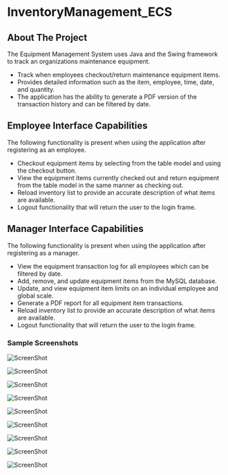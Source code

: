 <!-- Main Title -->
# InventoryManagement_ECS

<!-- ABOUT THE PROJECT -->
## About The Project

The Equipment Management System uses Java and the Swing framework to track an organizations maintenance equipment.
* Track when employees checkout/return maintenance equipment items.
* Provides detailed information such as the item, employee, time, date, and quantity.
* The application has the ability to generate a PDF version of the transaction history and can be filtered by date.

## Employee Interface Capabilities

The following functionality is present when using the application after registering as an employee.
* Checkout equipment items by selecting from the table model and using the checkout button.
* View the equipment items currently checked out and return equipment from the table model in the same manner as checking out.
* Reload inventory list to provide an accurate description of what items are available.
* Logout functionality that will return the user to the login frame.

## Manager Interface Capabilities

The following functionality is present when using the application after registering as a manager.
* View the equipment transaction log for all employees which can be filtered by date.
* Add, remove, and update equipment items from the MySQL database.
* Update, and view equipment item limits on an individual employee and global scale.
* Generate a PDF report for all equipment item transactions.
* Reload inventory list to provide an accurate description of what items are available.
* Logout functionality that will return the user to the login frame.


<!-- Screenshots -->
### Sample Screenshots

![ScreenShot](/ECS_Images/Login_Frame.png)

![ScreenShot](ECS_Images/Sample_Employee_Frame.png)

![ScreenShot](ECS_Images/Add_Item.png)

![ScreenShot](ECS_Images/Update_Item.png)

![ScreenShot](ECS_Images/Update_Item_Confirm.png)

![ScreenShot](ECS_Images/Add_Limit_Search_Employee.png)

![ScreenShot](ECS_Images/Sample_Order.png)

![ScreenShot](ECS_Images/Sample_Report_PDF.png)

![ScreenShot](ECS_Images/Class_Diagram.png)
